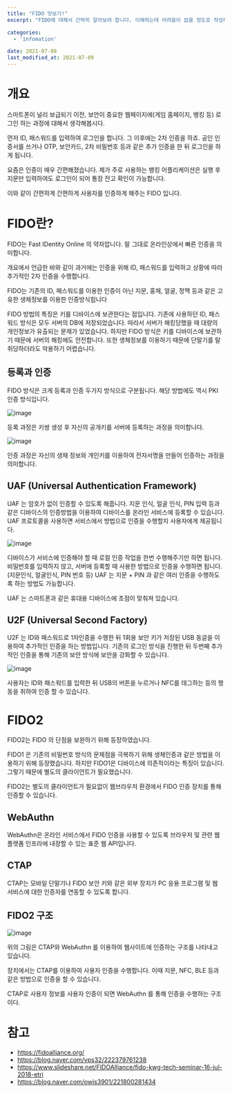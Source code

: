 ```yaml
---
title: "FIDO 맛보기!"
excerpt: "FIDO에 대해서 간략히 알아보려 합니다. 이해하는데 어려움이 없을 정도로 작성해보겠습니다."

categories:
  - 'infomation'

date: 2021-07-08
last_modified_at: 2021-07-09
---
```


# 개요 

스마트폰이 널리 보급되기 이전, 보안이 중요한 웹페이지에(게임 홈페이지, 뱅킹 등) 로그인 하는 과정에 대해서 생각해봅시다. 

먼저 ID, 패스워드를 입력하여 로그인을 합니다. 그 이후에는 2차 인증을 하죠. 공인 인증서를 쓰거나 OTP, 보안카드, 2차 비밀번호 등과 같은 추가 인증을 한 뒤 로그인을 하게 됩니다. 

요즘은 인증이 매우 간편해졌습니다. 
제가 주로 사용하는 뱅킹 어플리케이션은 실행 후 지문만 입력하여도 로그인이 되어 통장 잔고 확인이 가능합니다. 

이와 같이 간편하게 간편하게 사용자를 인증하게 해주는 FIDO 입니다. 

# FIDO란?

FIDO는 Fast IDentity Online 의 약자압니다. 말 그대로 온라인상에서 빠른 인증을 의미합니다. 

개요에서 언급한 바와 같이 과거에는 인증을 위해 ID, 패스워드를 입력하고 상황에 따라 추가적인 2차 인증을 수행합니다. 

FIDO는 기존의 ID, 패스워드를 이용한 인증이 아닌 지문, 홍채, 얼굴, 정맥 등과 같은 고유한 생체정보를 이용한 인증방식힙니다

FIDO 방법의 특징은 키를 디바이스에 보관한다는 점입니다. 기존에 사용하던 ID, 패스워드 방식은 모두 서버의 DB에 저장되었습니다. 
따라서 서버가 해킹당했을 때 대량의 개인정보가 유출되는 문제가 있었습니다. 
하지만 FIDO 방식은 키를 디바이스에 보관하기 때문에 서버의 해킹에도 안전합니다. 
또한 생체정보를 이용하기 때문에 단말기를 탈취당하더라도 악용하기 어렵습니다. 

## 등록과 인증 

FIDO 방식은 크게 등록과 인증 두가지 방식으로 구분됩니다. 해당 방법에도 역시 PKI 인증 방식입니다. 

![image](https://user-images.githubusercontent.com/35713051/125098811-549a6e80-e112-11eb-8470-3f60ef8c9500.png)

등록 과정은 키쌍 생성 후 자신의 공개키를 서버에 등록하는 과정을 의미합니다. 

![image](https://user-images.githubusercontent.com/35713051/125098908-6f6ce300-e112-11eb-8185-98f1e62a43c2.png)

인증 과정은 자신의 생채 정보와 개인키를 이용하여 전자서명을 만들어 인증하는 과정을 의미합니다. 

## UAF (Universal Authentication Framework)

UAF 는 암호가 없이 인증할 수 있도록 해줍니다. 
지문 인식, 얼굴 인식, PIN 입력 등과 같은 디바이스의 인증방법을 이용하여 디바이스를 온라인 서비스에 등록할 수 있습니다. 
UAF 프로토콜을 사용하면 서비스에서 방법으로 인증을 수행할지 사용자에게 제공됩니다.

![image](https://user-images.githubusercontent.com/35713051/125097797-721b0880-e111-11eb-8de8-228ec48fe631.png)

디바이스가 서비스에 인증해야 할 때 로컬 인증 작업을 한번 수행해주기만 하면 됩니다. 
비밀번호를 입력하지 않고, 서버에 등록할 때 사용한 방법으로 인증을 수행하면 됩니다. (지문인식, 얼굴인식, PIN 번호 등)
UAF 는 지문 + PIN 과 같은 여러 인증을 수행하도록 하는 방법도 가능합니다. 

UAF 는 스마트폰과 같은 휴대용 디바이스에 초점이 맞춰져 있습니다.  

## U2F (Universal Second Factory)

U2F 는 ID와 패스워드로 1차인증을 수행한 뒤 1회용 보안 키가 저장된 USB 동글을 이용하여 추가적인 인증을 하는 방법입니다. 
기존의 로그인 방식을 진행한 뒤 두번째 추가적인 인증을 통해 기존의 보안 방식에 보안을 강화할 수 있습니다. 

![image](https://user-images.githubusercontent.com/35713051/125097848-7c3d0700-e111-11eb-86e8-49edd991240b.png)


사용자는 ID와 패스워드를 입력한 뒤 USB의 버튼을 누르거나 NFC를 태그하는 등의 행동을 취하여 인증 할 수 있습니다. 


# FIDO2

FIDO2는 FIDO 의 단점을 보완하기 위해 등장하였습니다. 

FIDO1 은 기존의 비밀번호 방식의 문제점을 극복하기 위해 생체인증과 같은 방법을 이용하기 위해 등장했습니다. 
하지만 FIDO1은 디바이스에 의존적이라는 특징이 있습니다. 
그렇기 때문에 별도의 클라이언트가 필요했습니다. 

FIDO2는 별도의 클라이언트가 필요없이 웹브라우저 환경에서 FIDO 인증 장치를 통해 인증할 수 있습니다.

## WebAuthn

WebAuthn은 온라인 서비스에서 FIDO 인증을 사용할 수 있도록 브라우저 및 관련 웹 플랫폼 인프라에 내장할 수 있는 표준 웹 API입니다.

## CTAP

CTAP는 모바일 단말기나 FIDO 보안 키와 같은 외부 장치가 PC 응용 프로그램 및 웹 서비스에 대한 인증자를 연동할 수 있도록 합니다.

## FIDO2 구조 

![image](https://user-images.githubusercontent.com/35713051/125457544-3e0e64af-284a-4a72-9fdb-0e4cbcedf577.png)


위의 그림은 CTAP와 WebAuthn 를 이용하여 웹사이트에 인증하는 구조를 나타내고 있습니다. 

장치에서는 CTAP를 이용하여 사용자 인증을 수행합니다. 
이때 지문, NFC, BLE 등과 같은 방법으로 인증을 할 수 있습니다. 

CTAP로 사용자 정보를 사용자 인증이 되면 WebAuthn 를 통해 인증을 수행하는 구조이다.


# 참고 

* https://fidoalliance.org/
* https://blog.naver.com/vps32/222379761238
* https://www.slideshare.net/FIDOAlliance/fido-kwg-tech-seminar-16-jul-2018-etri
* https://blog.naver.com/owjs3901/221800281434
